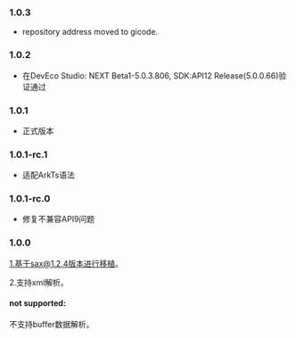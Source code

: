 ### 1.0.3
- repository address moved to gicode.

### 1.0.2
- 在DevEco Studio: NEXT Beta1-5.0.3.806, SDK:API12 Release(5.0.0.66)验证通过


### 1.0.1
- 正式版本

### 1.0.1-rc.1

- 适配ArkTs语法

### 1.0.1-rc.0
- 修复不兼容API9问题

### 1.0.0
1.基于sax@1.2.4版本进行移植。

2.支持xml解析。

#### not supported:
不支持buffer数据解析。 

